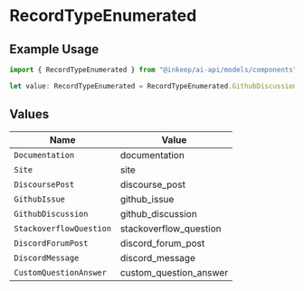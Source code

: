 # RecordTypeEnumerated

## Example Usage

```typescript
import { RecordTypeEnumerated } from "@inkeep/ai-api/models/components";

let value: RecordTypeEnumerated = RecordTypeEnumerated.GithubDiscussion;
```

## Values

| Name                    | Value                   |
| ----------------------- | ----------------------- |
| `Documentation`         | documentation           |
| `Site`                  | site                    |
| `DiscoursePost`         | discourse_post          |
| `GithubIssue`           | github_issue            |
| `GithubDiscussion`      | github_discussion       |
| `StackoverflowQuestion` | stackoverflow_question  |
| `DiscordForumPost`      | discord_forum_post      |
| `DiscordMessage`        | discord_message         |
| `CustomQuestionAnswer`  | custom_question_answer  |
